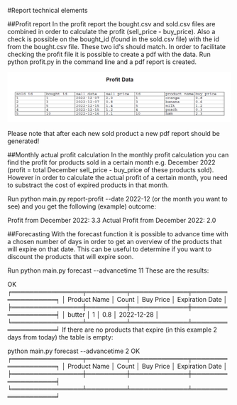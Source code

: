 #Report technical elements

##Profit report
In the profit report the bought.csv and sold.csv files are combined in order to calculate the profit (sell_price - buy_price). Also a check is possible on the bought_id (found in the sold.csv file) with the id from the bought.csv file. These two id's should match. In order to facilitate checking the profit file it is possible to create a pdf with the data. Run python profit.py in the command line and a pdf report is created.

![Example of the profit pdf report](./profit_example_pdf.PNG)

Please note that after each new sold product a new pdf report should be generated!

##Monthly actual profit calculation
In the monthly profit calculation you can find the profit for products sold in a certain month e.g. December 2022 (profit = total December sell_price - buy_price of these products sold). However in order to calculate the actual profit of a certain month, you need to substract the cost of expired products in that month.

Run python main.py report-profit --date 2022-12 (or the month you want to see) and you get the following (example) outcome: 

Profit from December 2022: 3.3
Actual Profit from December 2022: 2.0

##Forecasting
With the forecast function it is possible to advance time with a chosen number of days in order to get an overview of the products that will expire on that date. This can be useful to determine if you want to discount the products that will expire soon. 

Run python main.py forecast --advancetime 11
These are the results:

OK
╒════════════════╤═════════╤═════════════╤═══════════════════╕
│ Product Name   │   Count │   Buy Price │ Expiration Date   │
╞════════════════╪═════════╪═════════════╪═══════════════════╡
│ butter         │       1 │         0.8 │ 2022-12-28        │
╘════════════════╧═════════╧═════════════╧═══════════════════╛
If there are no products that expire (in this example 2 days from today) the table is empty:

python main.py forecast --advancetime 2 
OK
╒════════════════╤═════════╤═════════════╤═══════════════════╕
│ Product Name   │ Count   │ Buy Price   │ Expiration Date   │
╞════════════════╪═════════╪═════════════╪═══════════════════╡
╘════════════════╧═════════╧═════════════╧═══════════════════╛

